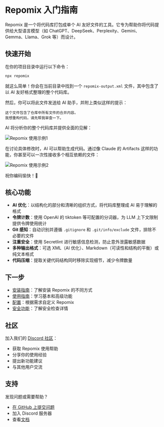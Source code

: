 # Repomix 入门指南

Repomix 是一个将代码库打包成单个 AI 友好文件的工具。它专为帮助你将代码提供给大型语言模型（如 ChatGPT、DeepSeek、Perplexity、Gemini、Gemma、Llama、Grok 等）而设计。

## 快速开始

在你的项目目录中运行以下命令：

```bash
npx repomix
```

就这么简单！你会在当前目录中找到一个 `repomix-output.xml` 文件，其中包含了以 AI 友好格式整理的整个代码库。

然后，你可以将此文件发送给 AI 助手，并附上类似这样的提示：

```
这个文件包含了仓库中所有文件的合并内容。
我想重构代码，请先帮我审查一下。
```

AI 将分析你的整个代码库并提供全面的见解：

![Repomix 使用示例1](/images/docs/repomix-file-usage-1.png)

在讨论具体修改时，AI 可以帮助生成代码。通过像 Claude 的 Artifacts 这样的功能，你甚至可以一次性接收多个相互依赖的文件：

![Repomix 使用示例2](/images/docs/repomix-file-usage-2.png)

祝你编码愉快！🚀

## 核心功能

- **AI 优化**：以结构化的部分和清晰的组织方式，将代码库整理成 AI 易于理解的格式
- **令牌计数**：使用 OpenAI 的 tiktoken 等可配置的分词器，为 LLM 上下文限制提供令牌使用统计
- **Git 感知**：自动识别并遵循 `.gitignore` 和 `.git/info/exclude` 文件，排除不必要的文件
- **注重安全**：使用 Secretlint 进行敏感信息检测，防止意外泄露敏感数据
- **多种输出格式**：可选 XML（AI 优化）、Markdown（可读性和结构的平衡）或纯文本格式
- **代码压缩**：提取关键代码结构同时移除实现细节，减少令牌数量

## 下一步

- [安装指南](installation.md)：了解安装 Repomix 的不同方式
- [使用指南](usage.md)：学习基本和高级功能
- [配置](configuration.md)：根据需求自定义 Repomix
- [安全功能](security.md)：了解安全检查详情

## 社区

加入我们的 [Discord 社区](https://discord.gg/wNYzTwZFku)：
- 获取 Repomix 使用帮助
- 分享你的使用经验
- 提出新功能建议
- 与其他用户交流

## 支持

发现问题或需要帮助？
- [在 GitHub 上提交问题](https://github.com/yamadashy/repomix/issues)
- 加入 Discord 服务器
- 查看[文档](https://repomix.com)
